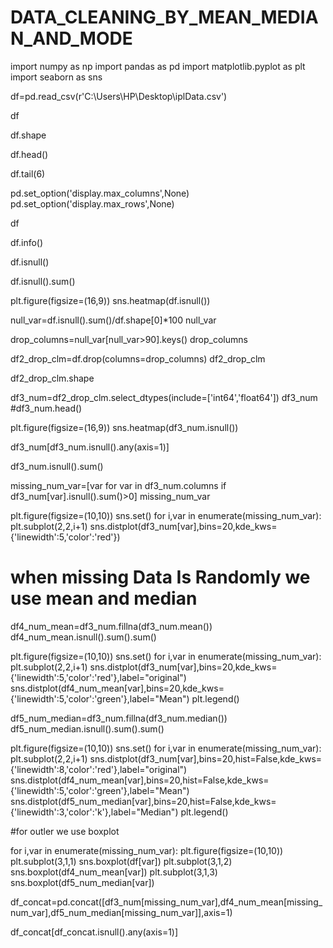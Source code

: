 # DATA_CLEANING_BY_MEAN_MEDIAN_AND_MODE
import numpy as np
import pandas as pd
import matplotlib.pyplot as plt
import seaborn as sns

df=pd.read_csv(r'C:\Users\HP\Desktop\iplData.csv')

df

df.shape

df.head()

df.tail(6)

pd.set_option('display.max_columns',None)
pd.set_option('display.max_rows',None)

df

df.info()

df.isnull()

df.isnull().sum()

plt.figure(figsize=(16,9))
sns.heatmap(df.isnull())

null_var=df.isnull().sum()/df.shape[0]*100
null_var

drop_columns=null_var[null_var>90].keys()
drop_columns

df2_drop_clm=df.drop(columns=drop_columns)
df2_drop_clm

df2_drop_clm.shape

df3_num=df2_drop_clm.select_dtypes(include=['int64','float64'])
df3_num
#df3_num.head()

plt.figure(figsize=(16,9))
sns.heatmap(df3_num.isnull())

df3_num[df3_num.isnull().any(axis=1)]

df3_num.isnull().sum()

missing_num_var=[var for var in df3_num.columns if df3_num[var].isnull().sum()>0]
missing_num_var

plt.figure(figsize=(10,10))
sns.set()
for i,var in enumerate(missing_num_var):
    plt.subplot(2,2,i+1)
    sns.distplot(df3_num[var],bins=20,kde_kws={'linewidth':5,'color':'red'})

# when missing Data Is Randomly we use mean and median

df4_num_mean=df3_num.fillna(df3_num.mean())
df4_num_mean.isnull().sum().sum()

plt.figure(figsize=(10,10))
sns.set()
for i,var in enumerate(missing_num_var):
    plt.subplot(2,2,i+1)
    sns.distplot(df3_num[var],bins=20,kde_kws={'linewidth':5,'color':'red'},label="original")
    sns.distplot(df4_num_mean[var],bins=20,kde_kws={'linewidth':5,'color':'green'},label="Mean")
    plt.legend()

df5_num_median=df3_num.fillna(df3_num.median())
df5_num_median.isnull().sum().sum()

plt.figure(figsize=(10,10))
sns.set()
for i,var in enumerate(missing_num_var):
    plt.subplot(2,2,i+1)
    sns.distplot(df3_num[var],bins=20,hist=False,kde_kws={'linewidth':8,'color':'red'},label="original")
    sns.distplot(df4_num_mean[var],bins=20,hist=False,kde_kws={'linewidth':5,'color':'green'},label="Mean")
    sns.distplot(df5_num_median[var],bins=20,hist=False,kde_kws={'linewidth':3,'color':'k'},label="Median")
    plt.legend()

#for outler we use boxplot 

for i,var in enumerate(missing_num_var):
    plt.figure(figsize=(10,10))
    plt.subplot(3,1,1)
    sns.boxplot(df[var])
    plt.subplot(3,1,2)
    sns.boxplot(df4_num_mean[var])
    plt.subplot(3,1,3)
    sns.boxplot(df5_num_median[var])

df_concat=pd.concat([df3_num[missing_num_var],df4_num_mean[missing_num_var],df5_num_median[missing_num_var]],axis=1)

df_concat[df_concat.isnull().any(axis=1)]


